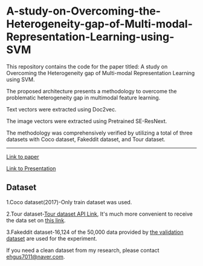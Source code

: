# A-study-on-Overcoming-the-Heterogeneity-gap-of-Multi-modal-Representation-Learning-using-SVM
This repository contains the code for the paper titled: A study on Overcoming the Heterogeneity gap of Multi-modal Representation Learning using SVM.

The proposed architecture presents a methodology to overcome the problematic heterogeneity gap in multimodal feature learning.

Text vectors were extracted using Doc2vec.

The image vectors were extracted using Pretrained SE-ResNext.

The methodology was comprehensively verified by utilizing a total of three datasets with Coco dataset, Fakeddit dataset, and Tour dataset.

___
[Link to paper](http://kookmin.dcollection.net/srch/srchDetail/200000667871?ajax=false&start=0&query=%28ins_code%3A211014%29+AND++%2B%28%28all%3Asvm%EC%9D%84%2B%EC%9D%B4%EC%9A%A9%ED%95%9C%29%29&sortDir=desc&pageSize=10&searchKeyWord1=svm%EC%9D%84+%EC%9D%B4%EC%9A%A9%ED%95%9C&searchWhere1=all&searchTotalCount=0&navigationSize=10&searchText=%5B%EC%A0%84%EC%B2%B4%3A%3Cspan+class%3D%22point1%22%3Esvm%EC%9D%84+%EC%9D%B4%EC%9A%A9%ED%95%9C%3C%2Fspan%3E%5D&pageNum=1&rows=10&insCode=211014&searthTotalPage=0&sortField=score)

[Link to Presentation](https://www.notion.so/50d7eadf7aa04a539b6af8820a1cad88)

## Dataset
1.Coco dataset(2017)-Only train dataset was used.

2.Tour dataset-[Tour dataset API Link](https://api.visitkorea.or.kr/#/), It's much more convenient to receive the data set on [this link](https://dacon.io/competitions/official/235978/data).

3.Fakeddit dataset-16,124 of the 50,000 data provided by [the validation dataset](https://github.com/entitize/Fakeddit) are used for the experiment.

If you need a clean dataset from my research, please contact ehgus7011@naver.com.
